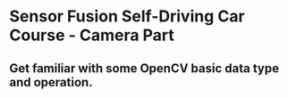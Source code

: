 # Sensor Fusion Self-Driving Car Course - Camera Part

## Get familiar with some OpenCV basic data type and operation.